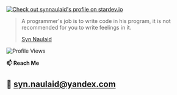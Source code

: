 [![Check out synnaulaid's profile on stardev.io](https://stardev.io/developers/synnaulaid/badge/languages/locality.svg)](https://stardev.io/developers/synnaulaid)

> A programmer's job is to write code in his program, it is not recommended for you to write feelings in it.
>
>  <a href="https://github.com/synnaulaid"> Syn Naulaid </a>


![Profile Views](https://komarev.com/ghpvc/?username=synnaulaid&color=blue&style=flat-square)



<b>📫 Reach Me </b>

📧 [syn.naulaid@yandex.com](mailto:syn.naulaid@yandex.com)
---



